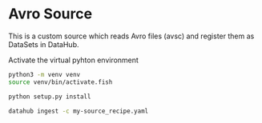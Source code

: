 # Avro Source

This is a custom source which reads Avro files (avsc) and register them as DataSets in DataHub.

Activate the virtual pyhton environment

```bash
python3 -m venv venv
source venv/bin/activate.fish
```


```bash
python setup.py install
```

```bash
datahub ingest -c my-source_recipe.yaml
```